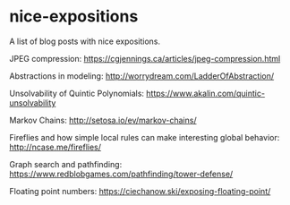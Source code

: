 # nice-expositions
A list of blog posts with nice expositions.


JPEG compression: https://cgjennings.ca/articles/jpeg-compression.html

Abstractions in modeling: http://worrydream.com/LadderOfAbstraction/

Unsolvability of Quintic Polynomials: https://www.akalin.com/quintic-unsolvability

Markov Chains: http://setosa.io/ev/markov-chains/

Fireflies and how simple local rules can make interesting global behavior: http://ncase.me/fireflies/

Graph search and pathfinding: https://www.redblobgames.com/pathfinding/tower-defense/

Floating point numbers: https://ciechanow.ski/exposing-floating-point/

